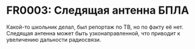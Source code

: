 # FR0003: Следящая антенна БПЛА

Какой-то школьник делал, был репортаж по ТВ, но по факту её нет. Следящая антенна может быть узконаправленной, что приводит к увеличению дальности радиосвязи.
